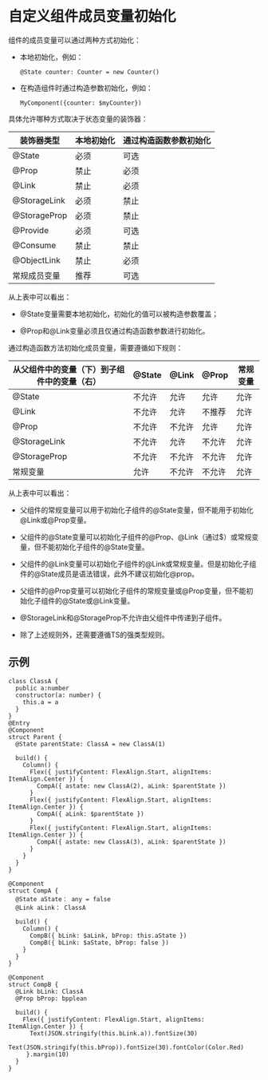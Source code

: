 # 自定义组件成员变量初始化

组件的成员变量可以通过两种方式初始化：


- 本地初始化，例如：
  ```
  @State counter: Counter = new Counter()
  ```

- 在构造组件时通过构造参数初始化，例如：
  ```
  MyComponent({counter: $myCounter})
  ```


具体允许哪种方式取决于状态变量的装饰器：


| 装饰器类型 | 本地初始化 | 通过构造函数参数初始化 |
| -------- | -------- | -------- |
| @State | 必须 | 可选 |
| @Prop | 禁止 | 必须 |
| @Link | 禁止 | 必须 |
| @StorageLink | 必须 | 禁止 |
| @StorageProp | 必须 | 禁止 |
| @Provide | 必须 | 可选 |
| @Consume | 禁止 | 禁止 |
| @ObjectLink | 禁止 | 必须 |
| 常规成员变量 | 推荐 | 可选 |


从上表中可以看出：


- @State变量需要本地初始化，初始化的值可以被构造参数覆盖；

- @Prop和@Link变量必须且仅通过构造函数参数进行初始化。


通过构造函数方法初始化成员变量，需要遵循如下规则：


| 从父组件中的变量（下）到子组件中的变量（右） | @State | @Link | @Prop | 常规变量 |
| -------- | -------- | -------- | -------- | -------- |
| @State | 不允许 | 允许 | 允许 | 允许 |
| @Link | 不允许 | 允许 | 不推荐 | 允许 |
| @Prop | 不允许 | 不允许 | 允许 | 允许 |
| @StorageLink | 不允许 | 允许 | 不允许 | 允许 |
| @StorageProp | 不允许 | 不允许 | 不允许 | 允许 |
| 常规变量 | 允许 | 不允许 | 不允许 | 允许 |


从上表中可以看出：


- 父组件的常规变量可以用于初始化子组件的@State变量，但不能用于初始化@Link或@Prop变量。

- 父组件的@State变量可以初始化子组件的@Prop、@Link（通过$）或常规变量，但不能初始化子组件的@State变量。

- 父组件的@Link变量可以初始化子组件的@Link或常规变量。但是初始化子组件的@State成员是语法错误，此外不建议初始化@prop。

- 父组件的@Prop变量可以初始化子组件的常规变量或@Prop变量，但不能初始化子组件的@State或@Link变量。

- @StorageLink和@StorageProp不允许由父组件中传递到子组件。

- 除了上述规则外，还需要遵循TS的强类型规则。


## 示例

```
class ClassA {
  public a:number
  constructor(a: number) {
    this.a = a
  }
}
@Entry
@Component
struct Parent {
  @State parentState: ClassA = new ClassA(1)
  
  build() {
    Column() {
      Flex({ justifyContent: FlexAlign.Start, alignItems: ItemAlign.Center }) {
        CompA({ astate: new ClassA(2), aLink: $parentState })
      }
      Flex({ justifyContent: FlexAlign.Start, alignItems: ItemAlign.Center }) {
        CompA({ aLink: $parentState })
      }
      Flex({ justifyContent: FlexAlign.Start, alignItems: ItemAlign.Center }) {
        CompA({ astate: new ClassA(3), aLink: $parentState })
      }
    }
  }
}

@Component
struct CompA {
  @State aState： any = false
  @Link aLink： ClassA
  
  build() {
    Column() {
      CompB({ bLink: $aLink, bProp: this.aState })
      CompB({ bLink: $aState, bProp: false })
    }
  }
}

@Component
struct CompB {
  @Link bLink: ClassA
  @Prop bProp: bpplean
  
  build() {
    Flex({ justifyContent: FlexAlign.Start, alignItems: ItemAlign.Center }) {
      Text(JSON.stringify(this.bLink.a)).fontSize(30)
      Text(JSON.stringify(this.bProp)).fontSize(30).fontColor(Color.Red)
     }.margin(10)
  }
}
```
